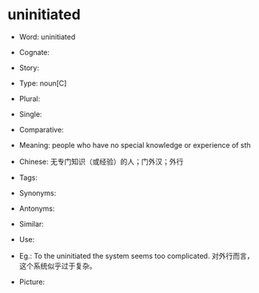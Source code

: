 # uninitiated

- Word: uninitiated
- Cognate: 
- Story: 

- Type: noun[C]
- Plural: 
- Single: 
- Comparative: 
- Meaning: people who have no special knowledge or experience of sth
- Chinese: 无专门知识（或经验）的人；门外汉；外行
- Tags: 
- Synonyms: 
- Antonyms: 
- Similar: 
- Use: 
- Eg.: To the uninitiated the system seems too complicated. 对外行而言，这个系统似乎过于复杂。
- Picture: 

